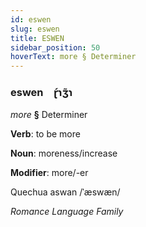 ```yaml
---
id: eswen
slug: eswen
title: ESWEN
sidebar_position: 50
hoverText: more § Determiner
---
```


### eswen&emsp;<span kind="abugida">ɽ́ɿʒ̃ɿ</span>

*more* **§** Determiner

**Verb**: to be more

**Noun**: moreness/increase

**Modifier**: more/-er

Quechua aswan /ˈæswæn/

*Romance Language Family*